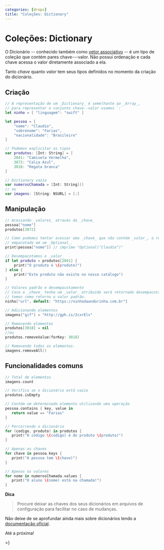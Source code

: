 ```yaml
---
categories: [drops]
title: "Coleções: Dictionary"
---
```


# Coleções: Dictionary
O Dicionário -- conhecido também como [vetor associativo][wiki-dictionary] -- é um tipo de coleção que contém pares chave---valor. Não possui ordenação e cada chave acessa o valor diretamente associado a ela.

Tanto _chave_ quanto _valor_ tem seus tipos definidos no momento da criação do dicionário.

## Criação
```swift
// A representação de um _Dictionary_ é semelhante ao _Array_,
// para representar o conjunto chave--valor usamos `:`
let ninho = [ "linguagem": "swift" ]

let pessoa = [
    "nome": "Claudio",
    "sobrenome": "Farias",
    "nacionalidade": "Brasileiro"
]

// Podemos explicitar os tipos
var produtos: [Int: String] = [
    2041: "Camiseta Vermelha",
    3872: "Calça Azul",
    3018: "Regata branca"
]

// Dictionary vazio
var numerosChamada = [Int: String]()
// ou
var imagens: [String: NSURL] = [:]
```

## Manipulação
```swift
// Acessando _valores_ através da _chave_
pessoa["nome"]
produtos[3872]

// Como podemos tentar acessar uma _chave_ que não contém _valor_, o retorno vem
// empacotado em um _Optional_.
print(pessoa["nome"]) // imprime "Optional("Claudio")"

// Desempacotamos o _valor_
if let produto = produtos[2041] {
    print("O produto é \(produto)")
} else {
    print("Este produto não existe no nosso catálogo")
}

// Valores padrão e desempacotamento
// Caso a _chave_ tenha um _valor_ atribuído será retornado desempacotado, senão
// temos como retorno o valor padrão.
ninho["url", default: "https://ninhodaandorinha.com.br"]

// Adicionando elementos
imagens["gif"] = "http://gph.is/2cxrElv"

// Removendo elementos
produtos[3018] = nil
//ou
produtos.removeValue(forKey: 3018)

// Removendo todos os elementos.
imagens.removeAll()
```

## Funcionalidades comuns
 ```swift
 // Total de elementos
imagens.count

// Verifica se o dicionário está vazio
produtos.isEmpty

// Contém um determinado elemento utilizando uma operação
pessoa.contains { key, value in
    return value == "Farias"
}

// Percorrendo o dicionário
for (codigo, produto) in produtos {
    print("O código \(codigo) é do produto \(produto)")
}

// Apenas as chaves
for chave in pessoa.keys {
    print("A pessoa tem \(chave)")
}

// Apenas os valores
for nome in numerosChamada.values {
    print("O aluno \(nome) está na chamada!")
}
```

**Dica**
> Procure deixar as chaves dos seus dicionários em arquivos de configuração para facilitar no caso de mudanças.

Não deixe de se aprofundar ainda mais sobre dicionários lendo a [documentação oficial][doc-dictionary].

Até a próxima!

\>}

[wiki-dictionary]: https://pt.wikipedia.org/wiki/Vetor_associativo
[doc-dictionary]: https://developer.apple.com/documentation/swift/dictionary
